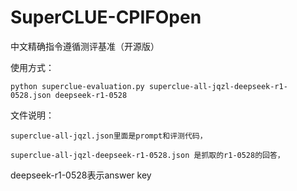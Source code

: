 # SuperCLUE-CPIFOpen
中文精确指令遵循测评基准（开源版） 

使用方式：
   
    python superclue-evaluation.py superclue-all-jqzl-deepseek-r1-0528.json deepseek-r1-0528


文件说明：

    superclue-all-jqzl.json里面是prompt和评测代码，
  
    superclue-all-jqzl-deepseek-r1-0528.json 是抓取的r1-0528的回答，
  
   deepseek-r1-0528表示answer key

    
